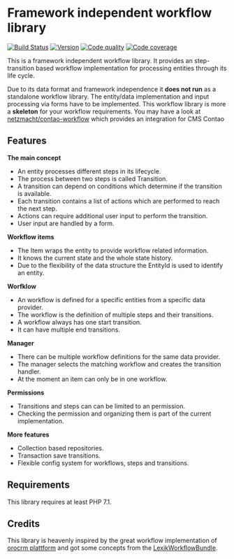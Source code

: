 
Framework independent workflow library
======================================

[![Build Status](http://img.shields.io/travis/netzmacht/workflow/master.svg?style=flat-square)](https://travis-ci.org/netzmacht/workflow)
[![Version](http://img.shields.io/packagist/v/netzmacht/workflow.svg?style=flat-square)](http://packagist.com/packages/netzmacht/workflow)
[![Code quality](http://img.shields.io/scrutinizer/g/netzmacht/workflow.svg?style=flat-square)](https://scrutinizer-ci.com/g/netzmacht/workflow/)
[![Code coverage](http://img.shields.io/scrutinizer/coverage/g/netzmacht/workflow.svg?style=flat-square)](https://scrutinizer-ci.com/g/netzmacht/workflow/)

This is a framework independent workflow library. It provides an step-transition based workflow implementation for 
processing entities through its life cycle.

Due to its data format and framework independence it **does not run** as a standalone workflow library. 
The entity/data implementation and input processing via forms have to be implemented. This workflow library is more a 
**skeleton** for your workflow requirements. You may have a look at 
[netzmacht/contao-workflow](https:github.com/netzmacht/contao-workflow) which provides an integration for CMS Contao 

Features
--------

**The main concept**
 * An entity processes different steps in its lifecycle. 
 * The process between two steps is called Transition.
 * A transition can depend on conditions which determine if the transition is available.
 * Each transition contains a list of actions which are performed to reach the next step.
 * Actions can require additional user input to perform the transition.
 * User input are handled by a form.
 
**Workflow items**
 * The Item wraps the entity to provide workflow related information. 
 * It knows the current state and the whole state history.
 * Due to the flexibility of the data structure the EntityId is used to identify an entity.
 
**Worfklow**
 * An workflow is defined for a specific entities from a specific data provider.
 * The workflow is the definition of multiple steps and their transitions.
 * A workflow always has one start transition.
 * It can have multiple end transitions.

**Manager**
 * There can be multiple workflow definitions for the same data provider.
 * The manager selects the matching workflow and creates the transition handler.
 * At the moment an item can only be in one workflow.
 
**Permissions**
 * Transitions and steps can can be limited to an permission. 
 * Checking the permission and organizing them is part of the current implementation.
 
**More features**
 * Collection based repositories.
 * Transaction save transitions.
 * Flexible config system for workflows, steps and transitions.
 
Requirements
------------

This library requires at least PHP 7.1.

Credits
-------

This library is heavenly inspired by the great workflow implementation of [orocrm plattform](http://github.com/orocrm/plattform)
and got some concepts from the [LexikWorkflowBundle](https://github.com/lexik/LexikWorkflowBundle).
